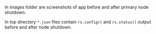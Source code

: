 In images folder are screenshots of app before and after primary node shutdown.

In top directory `*.json` files contain `rs.config()` and `rs.status()` output before and after node shutdown.

